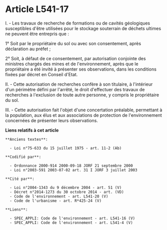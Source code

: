 # Article L541-17

I. - Les travaux de recherche de formations ou de cavités géologiques susceptibles d'être utilisées pour le stockage
souterrain de déchets ultimes ne peuvent être entrepris que :

1° Soit par le propriétaire du sol ou avec son consentement, après déclaration au préfet ;

2° Soit, à défaut de ce consentement, par autorisation conjointe des ministres chargés des mines et de l'environnement, après
que le propriétaire a été invité à présenter ses observations, dans les conditions fixées par décret en Conseil d'Etat.

II. - Cette autorisation de recherches confère à son titulaire, à l'intérieur d'un périmètre défini par l'arrêté, le droit
d'effectuer des travaux de recherches à l'exclusion de toute autre personne, y compris le propriétaire du sol.

III. - Cette autorisation fait l'objet d'une concertation préalable, permettant à la population, aux élus et aux associations
de protection de l'environnement concernées de présenter leurs observations.

**Liens relatifs à cet article**

	**Anciens textes**:

	  - Loi n°75-633 du 15 juillet 1975 - art. 11-2 (Ab)

	**Codifié par**:

	  - Ordonnance 2000-914 2000-09-18 JORF 21 septembre 2000
	  - Loi n°2003-591 2003-07-02 art. 31 I JORF 3 juillet 2003

	**Cité par**:

	  - Loi n°2004-1343 du 9 décembre 2004 - art. 51 (V)
	  - Décret n°2014-1273 du 30 octobre 2014 - art. (VD)
	  - Code de l'environnement - art. L541-20 (V)
	  - Code de l'urbanisme - art. R*425-24 (V)

	**Liens**:

	  - SPEC_APPLI: Code de l'environnement - art. L541-16 (V)
	  - SPEC_APPLI: Code de l'environnement - art. L541-4 (V)
